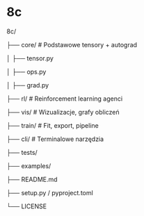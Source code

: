 # 8c

8c/

├── core/ # Podstawowe tensory + autograd

│   ├── tensor.py

│   ├── ops.py

│   ├── grad.py

├── rl/           # Reinforcement learning agenci

├── vis/          # Wizualizacje, grafy obliczeń

├── train/        # Fit, export, pipeline

├── cli/          # Terminalowe narzędzia

├── tests/

├── examples/

├── README.md

├── setup.py / pyproject.toml

└── LICENSE
